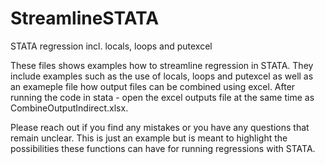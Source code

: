 # StreamlineSTATA
STATA regression incl. locals, loops and putexcel

These files shows examples how to streamline regression in STATA.
They include examples such as the use of locals, loops and putexcel as well as an exameple file how output files can be combined using excel. After running the code in stata - open the excel outputs file at the same time as CombineOutputIndirect.xlsx.

Please reach out if you find any mistakes or you have any questions that remain unclear. This is just an example but is meant to highlight the possibilities these functions can have for running regressions with STATA.
